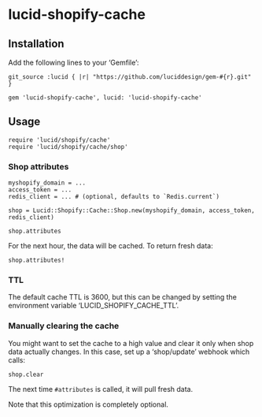 lucid-shopify-cache
===================

Installation
------------

Add the following lines to your ‘Gemfile’:

    git_source :lucid { |r| "https://github.com/luciddesign/gem-#{r}.git" }

    gem 'lucid-shopify-cache', lucid: 'lucid-shopify-cache'


Usage
-----

    require 'lucid/shopify/cache'
    require 'lucid/shopify/cache/shop'

### Shop attributes

    myshopify_domain = ...
    access_token = ...
    redis_client = ... # (optional, defaults to `Redis.current`)

    shop = Lucid::Shopify::Cache::Shop.new(myshopify_domain, access_token, redis_client)

    shop.attributes

For the next hour, the data will be cached. To return fresh data:

    shop.attributes!


### TTL

The default cache TTL is 3600, but this can be changed by setting
the environment variable ‘LUCID_SHOPIFY_CACHE_TTL’.


### Manually clearing the cache

You might want to set the cache to a high value and clear it only
when shop data actually changes. In this case, set up a ‘shop/update’
webhook which calls:

    shop.clear

The next time `#attributes` is called, it will pull fresh data.

Note that this optimization is completely optional.
